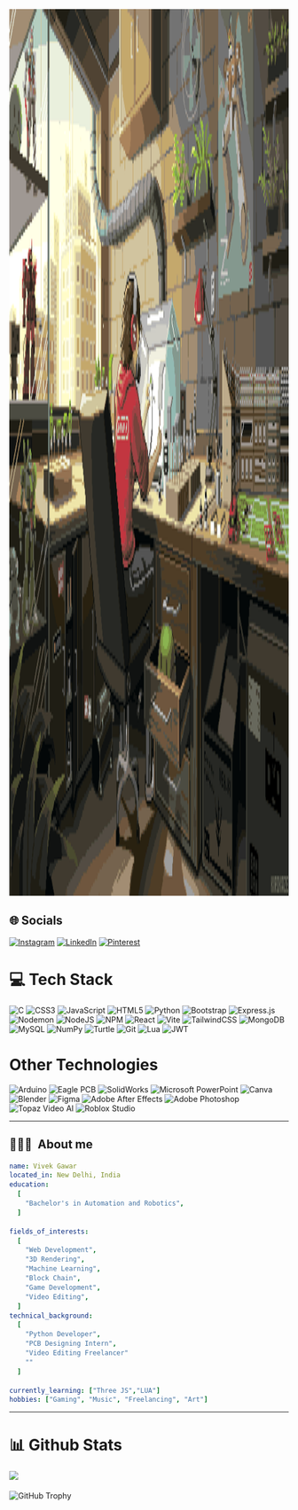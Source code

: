 <img src="https://github.com/vivekgawar/vivekgawar/blob/main/newGif2.gif" alt="Your Image" style="width: 100vw; height: 40vh;">

## 🌐 Socials
[![Instagram](https://img.shields.io/badge/Instagram-%23E4405F.svg?logo=Instagram&logoColor=white)](https://instagram.com/vivekg._) [![LinkedIn](https://img.shields.io/badge/LinkedIn-%230077B5.svg?logo=linkedin&logoColor=white)](https://linkedin.com/in/vivek-gawar-20b284256) [![Pinterest](https://img.shields.io/badge/Pinterest-%23E60023.svg?logo=Pinterest&logoColor=white)](https://pinterest.com/vivekxii) 

# 💻 Tech Stack
![C](https://img.shields.io/badge/c-%2300599C.svg?style=for-the-badge&logo=c&logoColor=white) ![CSS3](https://img.shields.io/badge/css3-%231572B6.svg?style=for-the-badge&logo=css3&logoColor=white) ![JavaScript](https://img.shields.io/badge/javascript-%23323330.svg?style=for-the-badge&logo=javascript&logoColor=%23F7DF1E) ![HTML5](https://img.shields.io/badge/html5-%23E34F26.svg?style=for-the-badge&logo=html5&logoColor=white) ![Python](https://img.shields.io/badge/python-3670A0?style=for-the-badge&logo=python&logoColor=ffdd54) ![Bootstrap](https://img.shields.io/badge/bootstrap-%238511FA.svg?style=for-the-badge&logo=bootstrap&logoColor=white) ![Express.js](https://img.shields.io/badge/express.js-%23404d59.svg?style=for-the-badge&logo=express&logoColor=%2361DAFB) ![Nodemon](https://img.shields.io/badge/NODEMON-%23323330.svg?style=for-the-badge&logo=nodemon&logoColor=%BBDEAD) ![NodeJS](https://img.shields.io/badge/node.js-6DA55F?style=for-the-badge&logo=node.js&logoColor=white) ![NPM](https://img.shields.io/badge/NPM-%23CB3837.svg?style=for-the-badge&logo=npm&logoColor=white) ![React](https://img.shields.io/badge/react-%2320232a.svg?style=for-the-badge&logo=react&logoColor=%2361DAFB) ![Vite](https://img.shields.io/badge/vite-%23646CFF.svg?style=for-the-badge&logo=vite&logoColor=white) ![TailwindCSS](https://img.shields.io/badge/tailwindcss-%2338B2AC.svg?style=for-the-badge&logo=tailwind-css&logoColor=white) ![MongoDB](https://img.shields.io/badge/MongoDB-%234ea94b.svg?style=for-the-badge&logo=mongodb&logoColor=white) ![MySQL](https://img.shields.io/badge/mysql-4479A1.svg?style=for-the-badge&logo=mysql&logoColor=white)  ![NumPy](https://img.shields.io/badge/numpy-%23013243.svg?style=for-the-badge&logo=numpy&logoColor=white) ![Turtle](https://img.shields.io/badge/Turtle-%2314354C.svg?style=for-the-badge&logo=python&logoColor=white) ![Git](https://img.shields.io/badge/git-%23F05033.svg?style=for-the-badge&logo=git&logoColor=white) ![Lua](https://img.shields.io/badge/lua-%232C2D72.svg?style=for-the-badge&logo=lua&logoColor=white) ![JWT](https://img.shields.io/badge/jwt-%23FFFFFF.svg?style=for-the-badge&logo=jsonwebtokens&logoColor=black)




# Other Technologies
![Arduino](https://img.shields.io/badge/-Arduino-00979D?style=for-the-badge&logo=Arduino&logoColor=white) ![Eagle PCB](https://img.shields.io/badge/Eagle%20PCB-%23CC0000.svg?style=for-the-badge&logo=autodesk&logoColor=white) ![SolidWorks](https://img.shields.io/badge/SolidWorks-%23FF0000.svg?style=for-the-badge&logoColor=white) ![Microsoft PowerPoint](https://img.shields.io/badge/Microsoft%20PowerPoint-%23B7472A.svg?style=for-the-badge&logo=microsoftpowerpoint&logoColor=white) ![Canva](https://img.shields.io/badge/Canva-%2300C4CC.svg?style=for-the-badge&logo=Canva&logoColor=white) ![Blender](https://img.shields.io/badge/blender-%23F5792A.svg?style=for-the-badge&logo=blender&logoColor=white) ![Figma](https://img.shields.io/badge/figma-%23F24E1E.svg?style=for-the-badge&logo=figma&logoColor=white) ![Adobe After Effects](https://img.shields.io/badge/Adobe%20After%20Effects-9999FF.svg?style=for-the-badge&logo=Adobe%20After%20Effects&logoColor=white) ![Adobe Photoshop](https://img.shields.io/badge/adobe%20photoshop-%2331A8FF.svg?style=for-the-badge&logo=adobe%20photoshop&logoColor=white) ![Topaz Video AI](https://img.shields.io/badge/Topaz%20Video%20AI-%230089FF.svg?style=for-the-badge&logo=topazlabs&logoColor=white) ![Roblox Studio](https://img.shields.io/badge/Roblox%20Studio-%23007ACC.svg?style=for-the-badge&logo=roblox&logoColor=white)



---
## 👨🏻‍💻 &nbsp;About me

```yaml
name: Vivek Gawar
located_in: New Delhi, India
education:
  [
    "Bachelor's in Automation and Robotics",
  ]

fields_of_interests:
  [
    "Web Development",
    "3D Rendering",
    "Machine Learning",
    "Block Chain",
    "Game Development",
    "Video Editing",
  ]
technical_background:
  [
    "Python Developer",
    "PCB Designing Intern",
    "Video Editing Freelancer"
    ""
  ]
  
currently_learning: ["Three JS","LUA"]
hobbies: ["Gaming", "Music", "Freelancing", "Art"]
```
---

# 📊 Github Stats
![](https://github-readme-stats.vercel.app/api/top-langs/?username=vivekgawar&theme=dark&hide_border=false&include_all_commits=true&count_private=true&layout=compact)</br>
</br>
![GitHub Trophy](https://github-profile-trophy.vercel.app/?username=vivekgawar&row=1&column=3&theme=darkhub)





